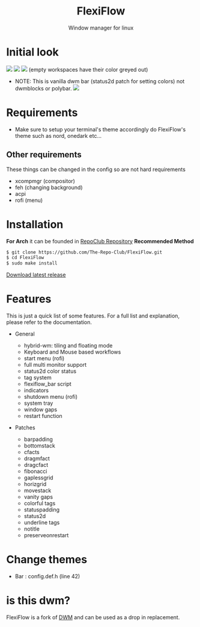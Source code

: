 <div align="center">
    <h1>FlexiFlow</h1>
    <p>Window manager for linux</p>
</div>

# Initial look

<img src="https://github.com/The-Repo-Club/FlexiFlow/blob/screenshots/screenshots/initial_look.png">
<img src="https://github.com/The-Repo-Club/FlexiFlow/blob/screenshots/screenshots/col_layout.png">

<img src="https://github.com/The-Repo-Club/FlexiFlow/blob/screenshots/screenshots/occ_act_tags.png">
(empty workspaces have their color greyed out)

- NOTE: This is vanilla dwm bar (status2d patch for setting colors) not dwmblocks or polybar.
  <img src="https://github.com/The-Repo-Club/FlexiFlow/blob/screenshots/screenshots/flexiflow.png">

# Requirements

- Make sure to setup your terminal's theme accordingly do FlexiFlow's theme such as nord, onedark etc...

## Other requirements

These things can be changed in the config so are not hard requirements

- xcompmgr (compositor)
- feh (changing background)
- acpi
- rofi (menu)

# Installation

**For Arch** it can be founded in [RepoClub Repository](https://arch.therepo.club/)
**Recommended Method**

```sh
$ git clone https://github.com/The-Repo-Club/FlexiFlow.git
$ cd FlexiFlow
$ sudo make install
```

[Download latest release](https://github.com/The-Repo-Club/FlexiFlow/releases/)

# Features

This is just a quick list of some features. For a full list and explanation,
please refer to the documentation.

- General

  - hybrid-wm: tiling and floating mode
  - Keyboard and Mouse based workflows
  - start menu (rofi)
  - full multi monitor support
  - status2d color status
  - tag system
  - flexiflow_bar script
  - indicators
  - shutdown menu (rofi)
  - system tray
  - window gaps
  - restart function

- Patches

  - barpadding
  - bottomstack
  - cfacts
  - dragmfact
  - dragcfact
  - fibonacci
  - gaplessgrid
  - horizgrid
  - movestack
  - vanity gaps
  - colorful tags
  - statuspadding
  - status2d
  - underline tags
  - notitle
  - preserveonrestart

# Change themes

- Bar : config.def.h (line 42)

# is this dwm?

FlexiFlow is a fork of [DWM](https://dwm.suckless.org) and can be used as a drop in replacement.
